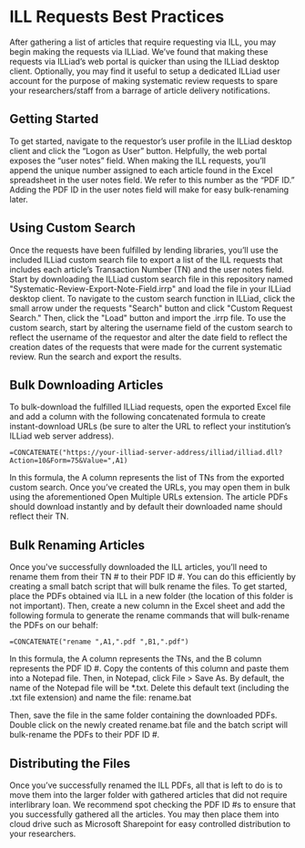 # ILL Requests Best Practices

After gathering a list of articles that require requesting via ILL, you may begin making the requests via ILLiad. We’ve found that making these requests via ILLiad’s web portal is quicker than using the ILLiad desktop client. Optionally, you may find it useful to setup a dedicated ILLiad user account for the purpose of making systematic review requests to spare your researchers/staff from a barrage of article delivery notifications.

## Getting Started
To get started, navigate to the requestor’s user profile in the ILLiad desktop client and click the “Logon as User” button. Helpfully, the web portal exposes the “user notes” field. When making the ILL requests, you’ll append the unique number assigned to each article found in the Excel spreadsheet in the user notes field. We refer to this number as the “PDF ID.” Adding the PDF ID in the user notes field will make for easy bulk-renaming later.

## Using Custom Search
Once the requests have been fulfilled by lending libraries, you’ll use the included ILLiad custom search file to export a list of the ILL requests that includes each article’s Transaction Number (TN) and the user notes field. Start by downloading the ILLiad custom search file in this repository named "Systematic-Review-Export-Note-Field.irrp" and load the file in your ILLiad desktop client. To navigate to the custom search function in ILLiad, click the small arrow under the requests "Search" button and click "Custom Request Search." Then, click the "Load" button and import the .irrp file. To use the custom search, start by altering the username field of the custom search to reflect the username of the requestor and alter the date field to reflect the creation dates of the requests that were made for the current systematic review. Run the search and export the results.

## Bulk Downloading Articles
To bulk-download the fulfilled ILLiad requests, open the exported Excel file and add a column with the following concatenated formula to create instant-download URLs (be sure to alter the URL to reflect your institution’s ILLiad web server address).
```
=CONCATENATE("https://your-illiad-server-address/illiad/illiad.dll?Action=10&Form=75&Value=",A1)
```
In this formula, the A column represents the list of TNs from the exported custom search. Once you’ve created the URLs, you may open them in bulk using the aforementioned Open Multiple URLs extension. The article PDFs should download instantly and by default their downloaded name should reflect their TN.

## Bulk Renaming Articles
Once you've successfully downloaded the ILL articles, you’ll need to rename them from their TN # to their PDF ID #. You can do this efficiently by creating a small batch script that will bulk rename the files. To get started, place the PDFs obtained via ILL in a new folder (the location of this folder is not important). Then, create a new column in the Excel sheet and add the following formula to generate the rename commands that will bulk-rename the PDFs on our behalf:
```
=CONCATENATE("rename ",A1,".pdf ",B1,".pdf")
```
In this formula, the A column represents the TNs, and the B column represents the PDF ID #.
Copy the contents of this column and paste them into a Notepad file. Then, in Notepad, click File > Save As. By default, the name of the Notepad file will be *.txt. Delete this default text (including the .txt file extension) and name the file: rename.bat

Then, save the file in the same folder containing the downloaded PDFs. Double click on the newly created rename.bat file and the batch script will bulk-rename the PDFs to their PDF ID #.

## Distributing the Files
Once you’ve successfully renamed the ILL PDFs, all that is left to do is to move them into the larger folder with gathered articles that did not require interlibrary loan. We recommend spot checking the PDF ID #s to ensure that you successfully gathered all the articles. You may then place them into cloud drive such as Microsoft Sharepoint for easy controlled distribution to your researchers.
